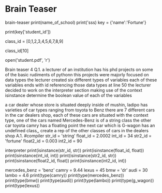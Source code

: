 # Brain Teaser
brain-teaser
print(name_of_school) print('sss) key = {'name':'Fortune'}

print(key['student_id'])

class_id = [0,1,2,3,4,5,6,7,8,9]

class_id[10]

open('student.pdf', 'r')

Brain teaser 4 Q.1. a lecturer of an institution has his phd projects on some of the basic rudiments of pythonn this projects were majorly focused on data types the lecturer created six different types of variables each of these variables ends with id referencing those data types at line 50 the lecturer decided to work on the interpreter section making use of the context isinstance determine the boolean value of each of the variables

a car dealer whose store is situated deeply inside of mushin, ladipo has varieties of car types ranging from toyota to Benz there are 7 different cars in the car dealers shop, each of these cars are situated with the context type, one of the cars named Mercedes-Benz is of a string class the other car toyota camry has a floating point the next car which is G-wagon has an undefined class,, create a rep of the other classes of cars in the dealers shop
A.1. #compiler str_id = 'string' float_id = 2.0002 int_id = 34 str2_id = 'fortune' float2_id = 0.003 int2_id = 90

interpreter
print(isinstance(str_id, str)) print(isinstance(float_id, float)) print(isinstance(int_id, int)) print(isinstance(str2_id, str)) print(isinstance(float2_id, float)) print(isinstance(int2_id, int))

mercedes_benz = 'benz' camry = 9.44 lexus = 45 bmw = 'dr' audi = 30 lambo = 4.6 print(type(camry)) print(type(mercedes_benz)) print(type(bmw)) print(type(audi)) print(type(lambo)) print(type(g_wagon)) print(type(lexus))
